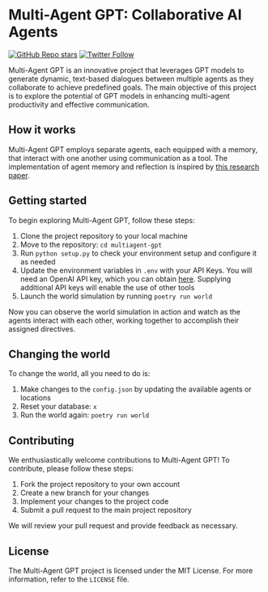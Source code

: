 # Multi-Agent GPT: Collaborative AI Agents
[![GitHub Repo stars](https://img.shields.io/github/stars/101xyz/ai?style=social)](https://github.com/101xyz/ai/stargazers)
[![Twitter Follow](https://img.shields.io/twitter/follow/101dotxyz?style=social)](https://twitter.com/101dotxyz)

Multi-Agent GPT is an innovative project that leverages GPT models to generate dynamic, text-based dialogues between multiple agents as they collaborate to achieve predefined goals. The main objective of this project is to explore the potential of GPT models in enhancing multi-agent productivity and effective communication.

## How it works

Multi-Agent GPT employs separate agents, each equipped with a memory, that interact with one another using communication as a tool. The implementation of agent memory and reflection is inspired by [this research paper](https://arxiv.org/pdf/2304.03442.pdf).

## Getting started

To begin exploring Multi-Agent GPT, follow these steps:

1. Clone the project repository to your local machine
2. Move to the repository: `cd multiagent-gpt`
3. Run `python setup.py` to check your environment setup and configure it as needed
4. Update the environment variables in `.env` with your API Keys. You will need an OpenAI API key, which you can obtain [here](https://platform.openai.com/account/api-keys). Supplying additional API keys will enable the use of other tools
5. Launch the world simulation by running `poetry run world`

Now you can observe the world simulation in action and watch as the agents interact with each other, working together to accomplish their assigned directives.

## Changing the world

To change the world, all you need to do is:

1. Make changes to the `config.json` by updating the available agents or locations
2. Reset your database: `x`
3. Run the world again: `poetry run world`

## Contributing

We enthusiastically welcome contributions to Multi-Agent GPT! To contribute, please follow these steps:

1. Fork the project repository to your own account
2. Create a new branch for your changes
3. Implement your changes to the project code
4. Submit a pull request to the main project repository

We will review your pull request and provide feedback as necessary.

## License

The Multi-Agent GPT project is licensed under the MIT License. For more information, refer to the `LICENSE` file.